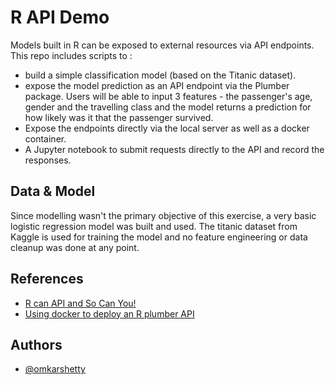 
# R API Demo

Models built in R can be exposed to external resources via API endpoints. This repo includes scripts to :  
* build a simple classification model  (based on the Titanic dataset).
* expose the model prediction as an API endpoint via the Plumber package. Users will be able to input 3 features - the passenger's age, gender and the travelling class and the model returns a prediction for how likely was it that the passenger survived. 
* Expose the endpoints directly via the local server as well as a docker container.
* A Jupyter notebook to submit requests directly to the API and record the responses.

## Data & Model
Since modelling wasn't the primary objective of this exercise, a very basic logistic regression model was built and used. The titanic dataset from Kaggle is used for training the model and no feature engineering or data cleanup was done at any point.

## References
* [R can API and So Can You!](https://medium.com/tmobile-tech/r-can-api-c184951a24a3)
* [Using docker to deploy an R plumber API](https://medium.com/tmobile-tech/using-docker-to-deploy-an-r-plumber-api-863ccf91516d)


## Authors

- [@omkarshetty](https://www.github.com/omkar-shetty)

  